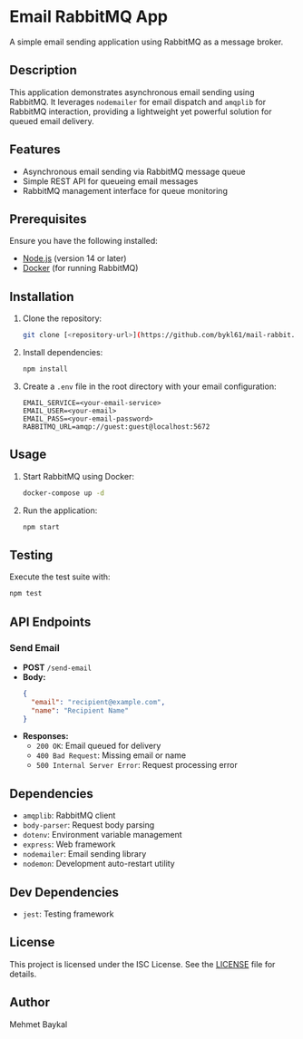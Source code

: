 # Email RabbitMQ App

A simple email sending application using RabbitMQ as a message broker.

## Description

This application demonstrates asynchronous email sending using RabbitMQ. It leverages `nodemailer` for email dispatch and `amqplib` for RabbitMQ interaction, providing a lightweight yet powerful solution for queued email delivery.

## Features

- Asynchronous email sending via RabbitMQ message queue
- Simple REST API for queueing email messages
- RabbitMQ management interface for queue monitoring

## Prerequisites

Ensure you have the following installed:

- [Node.js](https://nodejs.org/) (version 14 or later)
- [Docker](https://www.docker.com/) (for running RabbitMQ)

## Installation

1. Clone the repository:
   ```bash
   git clone [<repository-url>](https://github.com/bykl61/mail-rabbit.git)
   ```

2. Install dependencies:
   ```bash
   npm install
   ```

3. Create a `.env` file in the root directory with your email configuration:
   ```
   EMAIL_SERVICE=<your-email-service>
   EMAIL_USER=<your-email>
   EMAIL_PASS=<your-email-password>
   RABBITMQ_URL=amqp://guest:guest@localhost:5672
   ```

## Usage

1. Start RabbitMQ using Docker:
   ```bash
   docker-compose up -d
   ```

2. Run the application:
   ```bash
   npm start
   ```

## Testing

Execute the test suite with:
```bash
npm test
```

## API Endpoints

### Send Email
- **POST** `/send-email`
- **Body:**
  ```json
  {
    "email": "recipient@example.com",
    "name": "Recipient Name"
  }
  ```
- **Responses:**
    - `200 OK`: Email queued for delivery
    - `400 Bad Request`: Missing email or name
    - `500 Internal Server Error`: Request processing error

## Dependencies

- `amqplib`: RabbitMQ client
- `body-parser`: Request body parsing
- `dotenv`: Environment variable management
- `express`: Web framework
- `nodemailer`: Email sending library
- `nodemon`: Development auto-restart utility

## Dev Dependencies

- `jest`: Testing framework

## License

This project is licensed under the ISC License. See the [LICENSE](LICENSE) file for details.

## Author

Mehmet Baykal
